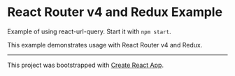 # React Router v4 and Redux Example

Example of using react-url-query. Start it with `npm start`.

This example demonstrates usage with React Router v4 and Redux.


---

This project was bootstrapped with [Create React App](https://github.com/facebookincubator/create-react-app).
